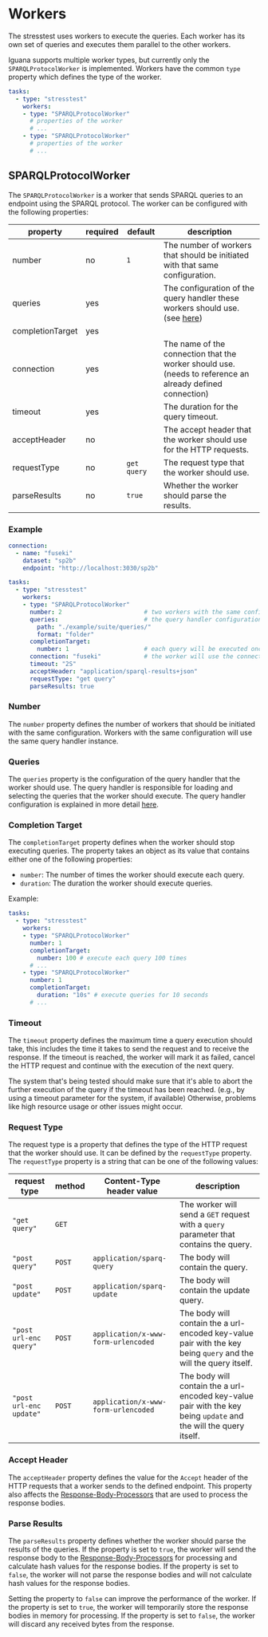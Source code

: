 # Workers
The stresstest uses workers to execute the queries.
Each worker has its own set of queries and executes them parallel to the other workers.

Iguana supports multiple worker types, but currently only the `SPARQLProtocolWorker` is implemented.
Workers have the common `type` property which defines the type of the worker.

```yaml
tasks:
  - type: "stresstest"
    workers:
    - type: "SPARQLProtocolWorker"
      # properties of the worker
      # ...
    - type: "SPARQLProtocolWorker"
      # properties of the worker
      # ...
```

## SPARQLProtocolWorker

The `SPARQLProtocolWorker` is a worker that sends SPARQL queries to an endpoint using the SPARQL protocol.
The worker can be configured with the following properties:

| property         | required | default     | description                                                                                                     |
|------------------|----------|-------------|-----------------------------------------------------------------------------------------------------------------|
| number           | no       | `1`         | The number of workers that should be initiated with that same configuration.                                    |
| queries          | yes      |             | The configuration of the query handler these workers should use. (see [here](./queries.md))                     |
| completionTarget | yes      |             |                                                                                                                 |
| connection       | yes      |             | The name of the connection that the worker should use. <br/> (needs to reference an already defined connection) |
| timeout          | yes      |             | The duration for the query timeout.                                                                             |
| acceptHeader     | no       |             | The accept header that the worker should use for the HTTP requests.                                             |
| requestType      | no       | `get query` | The request type that the worker should use.                                                                    |
| parseResults     | no       | `true`      | Whether the worker should parse the results.                                                                    |

### Example
```yaml
connection:
  - name: "fuseki"
    dataset: "sp2b"
    endpoint: "http://localhost:3030/sp2b"

tasks:
  - type: "stresstest"
    workers:
    - type: "SPARQLProtocolWorker"
      number: 2                       # two workers with the same configuration will be initiated
      queries:                        # the query handler configuration, both workers will use the same query handler
        path: "./example/suite/queries/"
        format: "folder"
      completionTarget:
        number: 1                     # each query will be executed once
      connection: "fuseki"            # the worker will use the connection with the name "fuseki", which is defined above
      timeout: "2S"
      acceptHeader: "application/sparql-results+json"
      requestType: "get query"
      parseResults: true
```

### Number

The `number` property defines the number of workers that should be initiated with the same configuration.
Workers with the same configuration will use the same query handler instance.

### Queries

The `queries` property is the configuration of the query handler that the worker should use.
The query handler is responsible for loading and selecting the queries that the worker should execute.
The query handler configuration is explained in more detail [here](./queries.md).

### Completion Target
The `completionTarget` property defines when the worker should stop executing queries.
The property takes an object as its value that contains either one of the following properties:
- `number`: The number of times the worker should execute each query.
- `duration`: The duration the worker should execute queries.

Example:
```yaml
tasks:
  - type: "stresstest"
    workers:
    - type: "SPARQLProtocolWorker"
      number: 1
      completionTarget:
        number: 100 # execute each query 100 times
      # ...
    - type: "SPARQLProtocolWorker"
      number: 1
      completionTarget:
        duration: "10s" # execute queries for 10 seconds
      # ...
```

### Timeout
The `timeout` property defines the maximum time a query execution should take,
this includes the time it takes to send the request and to receive the response.
If the timeout is reached, the worker will mark it as failed,
cancel the HTTP request and continue with the execution of the next query.

The system that's being tested should make sure that it's able
to abort the further execution of the query if the timeout has been reached.
(e.g., by using a timeout parameter for the system, if available)
Otherwise, problems like high resource usage or other issues might occur.

### Request Type
The request type is a property that defines the type of the HTTP request that the worker should use.
It can be defined by the `requestType` property.
The `requestType` property is a string that can be one of the following values:

| request type            | method | Content-Type header value           | description                                                                                                       |
|-------------------------|--------|-------------------------------------|-------------------------------------------------------------------------------------------------------------------|
| `"get query"`           | `GET`  |                                     | The worker will send a `GET` request with a `query` parameter that contains the query.                            |
| `"post query"`          | `POST` | `application/sparq-query`           | The body will contain the query.                                                                                  |
| `"post update"`         | `POST` | `application/sparq-update`          | The body will contain the update query.                                                                           |
| `"post url-enc query"`  | `POST` | `application/x-www-form-urlencoded` | The body will contain the a url-encoded key-value pair with the key being `query` and the will the query itself.  |
| `"post url-enc update"` | `POST` | `application/x-www-form-urlencoded` | The body will contain the a url-encoded key-value pair with the key being `update` and the will the query itself. |

### Accept Header

The `acceptHeader` property defines the value for the `Accept` header of the HTTP requests that a worker sends to the defined endpoint.
This property also affects the [Response-Body-Processors](./overview#responsebodyprocessor)
that are used to process the response bodies.

### Parse Results

The `parseResults` property defines whether the worker should parse the results of the queries.
If the property is set to `true`,
the worker will send the response body to the [Response-Body-Processors](./overview#responsebodyprocessor) for processing
and calculate hash values for the response bodies.
If the property is set to `false`,
the worker will not parse the response bodies and will not calculate hash values for the response bodies.

Setting the property to `false` can improve the performance of the worker. 
If the property is set to `true`, the worker will temporarily store the response bodies in memory for processing.
If the property is set to `false`, the worker will discard any received bytes from the response.
